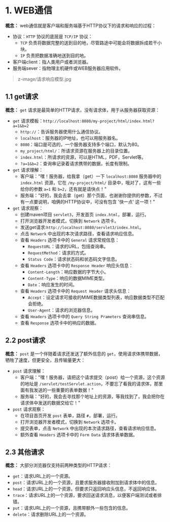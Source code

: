 # 1. WEB通信

**概念：** web通信就是客户端和服务端基于HTTP协议下的请求和响应的过程：
- 协议：`HTTP` 协议的底层是 `TCP/IP` 协议：
    - `TCP` 负责将数据完整的送到目的地，尽管路途中可能会将数据拆成若干小块。
    - `IP` 负责把数据准确地送到目的地。
- 客户端client：指人类用户或者浏览器。
- 服务端sever：指物理主机硬件或WEB服务器应用软件。

> z-image/请求响应模型.jpg

## 1.1 get请求

**概念：**  `get` 请求是最简单的HTTP请求，没有请求体，用于从服务器获取资源：
- `get` 请求模板：`http://localhost:8080/my-project/html/index.html?a=1&b=2`
    - `http://`：告诉服务器使用什么通信协议。
    - `localhost`：服务器的IP地址，也可以用服务器名。
    - `8080`：端口是可选的，一个服务器支持多个端口，默认为80。
    - `my_project/html/`：所请求资源在服务器上的目录位置。
    - `index.html`：所请求的资源，可以是HTML，PDF，Servlet等。
    - `?a=1&b=2`：查询串记录着请求携带的数据，长度有限制。
- `get` 请求理解：
    - 客户端："嘿！服务器，给我拿（get）一下 `localhost:8080` 服务器中的 `index.html` 资源，它在 `/my-project/html/` 目录中，哦对了，这有一些给你的参数 `a=1` 和 `b=2`，还有就是请快点！"
    - 服务端："好的，我会去拿（get）那个页面，也谢谢你提供的参数，不过有一点要说明，咱俩的HTTP协议中，可没有包含 '快一点' 这一项！"
- `get` 请求观察：
    - 创建maven项目 `servlet3`，开发首页 `index.html`，部署，运行。
    - 打开浏览器开发者模式，切换到 `Network` 选项卡。
    - 发送get请求:`http://localhost:8080/servlet3/index.html`。
    - 点击 `Network` 中出现的本次请求路径，查看请求响应信息。
    - 查看 `Headers` 选项卡中的 `General` 请求常规信息：
        - `RequestURL`：请求的URL，包括查询串。
        - `RequestMethod`：请求的方式。
        - `Status Code`：请求状态码和状态码文字信息。 
    - 查看 `Headers` 选项卡中的 `Response Header` 响应头信息：
        - `Content-Length`：响应数据的字节大小。
        - `Content-Type`：响应的数据MIME类型。
        - `Date`：响应发生的时间。 
    - 查看 `Headers` 选项卡中的 `Request Header` 请求头信息：
        - `Accept`：设定请求可接收的MIME数据类型列表，响应数据类型不匹配会拒绝。
        - `User-Agent`：请求的浏览器信息。
    - 查看 `Headers` 选项卡中的 `Query String Prameters` 查询串信息。
    - 查看 `Response` 选项卡中的响应的数据。
   
## 2.2 post请求

**概念：** `post` 是一个伴随着请求还发送了额外信息的 `get`，使用请求体携带数据，牺牲了速度，但更安全，且传输量更大：
- `post` 请求理解：
    - 客户端："嘿！服务器，请把这个请求提交（post）给一个资源，这个资源的地址是 `/servlet/testServlet.action`，不要忘了看我的请求体，那里面有我发送的一些重要的表单数据！"
    - 服务端："好的，我会去寻找那个地址上的资源，等我找到了，我会把你在请求体中发送的数据交给它！"
- `post` 请求观察：
    - 在项目首页开发 `post` 表单，路径 `#`，部署，运行。
    - 打开浏览器开发者模式，切换到 `Network` 选项卡。
    - 提交表单，点击 `Network` 中出现的本次请求路径，查看请求响应信息。
    - 额外查看 `Headers` 选项卡中的 `Form Data` 请求体表单数据。

## 2.3 其他请求

**概念：** 大部分浏览器仅支持前两种类型的HTTP请求：
- `get`：请求URL上的一个资源。
- `post`：请求URL上的一个资源，且要求服务器接收附加到请求体中的信息。
- `head`：请求URL上的一个资源，但要求只返回响应头信息，不返回响应体。
- `trace`：请求URL上的一个资源，要求回送请求消息，以便客户端测试或者排错。
- `put`：请求URL上的一个资源，且携带额外一些包含的信息。
- `delete`：请求删除URL上的一个资源。
